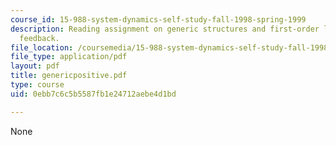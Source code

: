 ```yaml
---
course_id: 15-988-system-dynamics-self-study-fall-1998-spring-1999
description: Reading assignment on generic structures and first-order linear positive
  feedback.
file_location: /coursemedia/15-988-system-dynamics-self-study-fall-1998-spring-1999/0ebb7c6c5b5587fb1e24712aebe4d1bd_genericpositive.pdf
file_type: application/pdf
layout: pdf
title: genericpositive.pdf
type: course
uid: 0ebb7c6c5b5587fb1e24712aebe4d1bd

---
```

None